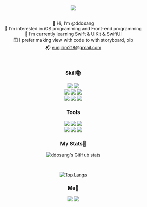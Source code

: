 <div align='center'>
  
<img src="https://capsule-render.vercel.app/api?type=rounded&color=8977AD&section=header&text=ddosang's%20github&fontColor=ffffff">

<br>
<br>
  
  
👋 Hi, I’m @ddosang  
👀 I’m interested in iOS programming and Front-end programming  
🌱 I’m currently learning Swift & UIKit & SwiftUI  
🪟 I prefer making view with code to with storyboard, xib  
📬 eunjilim218@gmail.com  
  
  <br>
  
  ### Skill📚
  <img src="https://img.shields.io/badge/-iOS-%23000000?logo=Apple&logoColor=white">
  <img src="https://img.shields.io/badge/-Swift-%23ffffff?logo=Swift&logoColor=#F05138">
    
 <br>
  <img src="https://img.shields.io/badge/-HTML-%23E34F26?logo=HTML5&logoColor=white">
  <img src="https://img.shields.io/badge/-CSS-%231572B6?logo=CSS3&logoColor=white"/>
  <img src="https://img.shields.io/badge/-JavaScript-%23F7DF1E?logo=JavaScript&logoColor=white"/>
  
  <br>
  <img src="https://img.shields.io/badge/-Python-%233776ab?logo=Python&logoColor=white">
  <img src="https://img.shields.io/badge/-C-%23A8B9CC?logo=C&logoColor=white">
  <img src="https://img.shields.io/badge/-Java-%23007396?logo=Java&logoColor=white">
  
  
  ### Tools
  <img src="https://img.shields.io/badge/-Git-%23F05032?logo=Git&logoColor=white"/>
  <img src="https://img.shields.io/badge/-GitHub-%23181717?logo=GitHub&logoColor=white"/>
  <img src="https://img.shields.io/badge/-Figma-%23F24E1E?logo=Figma&logoColor=white"/>
  
  <br>
  <img src="https://img.shields.io/badge/-Jira-%230052CC?logo=Jira&logoColor=white"/>
  <img src="https://img.shields.io/badge/-Slack-%234A154B?logo=Slack&logoColor=white"/>
  <img src="https://img.shields.io/badge/-GitLab-%23FCA121?logo=GitLab&logoColor=white"/>
  
  
  
  ### My Stats💯  

  ![ddosang's GitHub stats](https://github-readme-stats.vercel.app/api?username=ddosang&show_icons=true) 
  
  <br>
  
  [![Top Langs](https://github-readme-stats.vercel.app/api/top-langs/?username=ddosang&layout=compact)](https://github.com/anuraghazra/github-readme-stats)  
  
  ### Me🦄  
  <a href="https://velog.io/@ddosang"><img src="https://img.shields.io/badge/velog-1DBF73?style=flat-square&logo=Vimeo&logoColor=white"/></a>
  <a href="https://www.notion.so/Eunji-Lim-2296063ab86b4f1ebcd483fb00c05efc"><img src="https://img.shields.io/badge/-Notion-black?logo=Notion&logoColor=white"/></a>  
</div>

<!---
ddosang/ddosang is a ✨ special ✨ repository because its `README.md` (this file) appears on your GitHub profile.
You can click the Preview link to take a look at your changes.
--->
